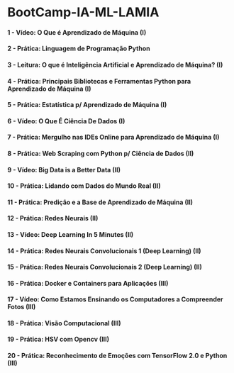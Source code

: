# BootCamp-IA-ML-LAMIA

#### 1 - Vídeo: O Que é Aprendizado de Máquina (I)
#### 2 - Prática: Linguagem de Programação Python 
#### 3 - Leitura: O que é Inteligência Artificial e Aprendizado de Máquina? (I)
#### 4 - Prática: Principais Bibliotecas e Ferramentas Python para Aprendizado de Máquina (I)
#### 5 - Prática: Estatística p/ Aprendizado de Máquina (I)
#### 6 - Vídeo: O Que É Ciência De Dados (I)
#### 7 - Prática: Mergulho nas IDEs Online para Aprendizado de Máquina (I) 
#### 8 - Prática: Web Scraping com Python p/ Ciência de Dados (II)
#### 9 - Vídeo: Big Data is a Better Data (II)
#### 10 - Prática: Lidando com Dados do Mundo Real (II) 

#### 11 - Prática: Predição e a Base de Aprendizado de Máquina (II)
#### 12 - Prática: Redes Neurais (II)
#### 13 - Vídeo: Deep Learning In 5 Minutes (II)
#### 14 - Prática: Redes Neurais Convolucionais 1 (Deep Learning) (II)
#### 15 - Prática: Redes Neurais Convolucionais 2 (Deep Learning) (II)
#### 16 - Prática: Docker e Containers para Aplicações (III)
#### 17 - Vídeo: Como Estamos Ensinando os Computadores a Compreender Fotos (III)
#### 18 - Prática: Visão Computacional (III)
#### 19 - Prática: HSV com Opencv (III)
#### 20 - Prática: Reconhecimento de Emoções com TensorFlow 2.0 e Python (III)
